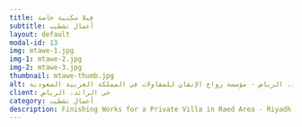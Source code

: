 ```yaml
---
title: فيلا سكنية خاصة
subtitle: أعمال تشطيب
layout: default
modal-id: 13
img: mtawe-1.jpg
img-1: mtawe-2.jpg
img-2: mtawe-3.jpg
thumbnail: mtawe-thumb.jpg
alt: أعمال تشطيب لفيلا سكنية خاصة في حي الرائد، الرياض - مؤسسة رواج الإتقان للمقاولات في المملكة العربية السعودية
client: حي الرائد، الرياض
category: أعمال تشطيب
description: Finishing Works for a Private Villa in Raed Area - Riyadh made by our team.
---
```

